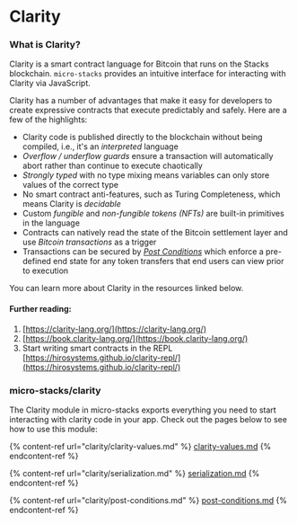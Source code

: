 # Clarity

### What is Clarity?

Clarity is a smart contract language for Bitcoin that runs on the Stacks blockchain. `micro-stacks` provides an intuitive interface for interacting with Clarity via JavaScript.

Clarity has a number of advantages that make it easy for developers to create expressive contracts that execute predictably and safely. Here are a few of the highlights:

* Clarity code is published directly to the blockchain without being compiled, i.e., it's an _interpreted_ language
* _Overflow / underflow guards_ ensure a transaction will automatically abort rather than continue to execute chaotically
* _Strongly typed_ with no type mixing means variables can only store values of the correct type
* No smart contract anti-features, such as Turing Completeness, which means Clarity is _decidable_
* Custom _fungible_ and _non-fungible tokens (NFTs)_ are built-in primitives in the language
* Contracts can natively read the state of the Bitcoin settlement layer and use _Bitcoin transactions_ as a trigger&#x20;
* Transactions can be secured by [_Post Conditions_](clarity/post-conditions.md) which enforce a pre-defined end state for any token transfers that end users can view prior to execution

You can learn more about Clarity in the resources linked below.

#### Further reading:

1. [https://clarity-lang.org/](https://clarity-lang.org/)
2. [https://book.clarity-lang.org/](https://book.clarity-lang.org/)
3. Start writing smart contracts in the REPL [https://hirosystems.github.io/clarity-repl/](https://hirosystems.github.io/clarity-repl/)

### micro-stacks/clarity

The Clarity module in micro-stacks exports everything you need to start interacting with clarity code in your app. Check out the pages below to see how to use this module:

{% content-ref url="clarity/clarity-values.md" %}
[clarity-values.md](clarity/clarity-values.md)
{% endcontent-ref %}

{% content-ref url="clarity/serialization.md" %}
[serialization.md](clarity/serialization.md)
{% endcontent-ref %}

{% content-ref url="clarity/post-conditions.md" %}
[post-conditions.md](clarity/post-conditions.md)
{% endcontent-ref %}
